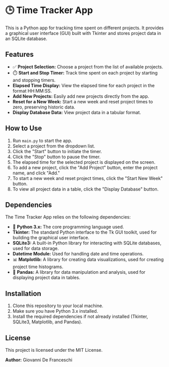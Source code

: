 # 🕒 Time Tracker App

This is a Python app for tracking time spent on different projects. It provides a graphical user interface (GUI) built with Tkinter and stores project data in an SQLite database.

## Features
- ✅ **Project Selection:** Choose a project from the list of available projects.
- ⏱️ **Start and Stop Timer:** Track time spent on each project by starting and stopping timers.
- **Elapsed Time Display:** View the elapsed time for each project in the format HH:MM:SS.
- **Add New Projects:** Easily add new projects directly from the app.
- **Reset for a New Week:** Start a new week and reset project times to zero, preserving historic data.
- **Display Database Data:** View project data in a tabular format.

## How to Use
1. Run `main.py` to start the app.
2. Select a project from the dropdown list.
3. Click the "Start" button to initiate the timer.
4. Click the "Stop" button to pause the timer.
5. The elapsed time for the selected project is displayed on the screen.
6. To add a new project, click the "Add Project" button, enter the project name, and click "Add."
7. To start a new week and reset project times, click the "Start New Week" button.
8. To view all project data in a table, click the "Display Database" button.

## Dependencies
The Time Tracker App relies on the following dependencies:
- 🐍 **Python 3.x:** The core programming language used.
- **Tkinter:** The standard Python interface to the Tk GUI toolkit, used for building the graphical user interface.
- **SQLite3:** A built-in Python library for interacting with SQLite databases, used for data storage.
- **Datetime Module:** Used for handling date and time operations.
- 📊 **Matplotlib:** A library for creating data visualizations, used for creating project time histograms.
- 🐼 **Pandas:** A library for data manipulation and analysis, used for displaying project data in tables.

## Installation
1. Clone this repository to your local machine.
2. Make sure you have Python 3.x installed.
3. Install the required dependencies if not already installed (Tkinter, SQLite3, Matplotlib, and Pandas).

## License
This project is licensed under the MIT License.

**Author:** Giovanni De Franceschi
